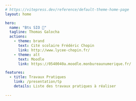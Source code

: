 ```yaml
---
# https://vitepress.dev/reference/default-theme-home-page
layout: home

hero:
  name: "Bts SIO 👾"
  tagline: Thomas Galocha
  actions:
    - theme: brand
      text: Cité scolaire Frédéric Chopin
      link: http://www.lycee-chopin.fr/
    - theme: alt
      text: Moodle
      link: https://0540040a.moodle.monbureaunumerique.fr/

features:
  - title: Travaux Pratiques
    link: /presentation/tp
    details: Liste des travaux pratiques à réaliser
  
---
```


